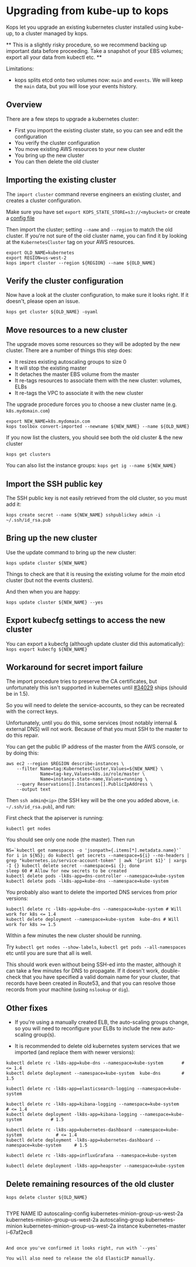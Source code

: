 # Upgrading from kube-up to kops

Kops let you upgrade an existing kubernetes cluster installed using kube-up, to a cluster managed by
kops.

** This is a slightly risky procedure, so we recommend backing up important data before proceeding. 
Take a snapshot of your EBS volumes; export all your data from kubectl etc. **

Limitations:

* kops splits etcd onto two volumes now: `main` and `events`.  We will keep the `main` data, but
  you will lose your events history.

## Overview

There are a few steps to upgrade a kubernetes cluster:

* First you import the existing cluster state, so you can see and edit the configuration
* You verify the cluster configuration
* You move existing AWS resources to your new cluster
* You bring up the new cluster
* You can then delete the old cluster

## Importing the existing cluster

The `import cluster` command reverse engineers an existing cluster, and creates a cluster
configuration.

Make sure you have set `export KOPS_STATE_STORE=s3://<mybucket>` or create a [config file](config_file.md)

Then import the cluster; setting `--name` and `--region` to match the old cluster.   If you're not sure
of the old cluster name, you can find it by looking at the `KubernetesCluster` tag on your AWS resources.

```
export OLD_NAME=kubernetes
export REGION=us-west-2
kops import cluster --region ${REGION} --name ${OLD_NAME}
```

## Verify the cluster configuration

Now have a look at the cluster configuration, to make sure it looks right.  If it doesn't, please
open an issue.

```
kops get cluster ${OLD_NAME} -oyaml
````

## Move resources to a new cluster

The upgrade moves some resources so they will be adopted by the new cluster.  There are a number of things
this step does:

* It resizes existing autoscaling groups to size 0
* It will stop the existing master
* It detaches the master EBS volume from the master
* It re-tags resources to associate them with the new cluster: volumes, ELBs
* It re-tags the VPC to associate it with the new cluster

The upgrade procedure forces you to choose a new cluster name (e.g. `k8s.mydomain.com`)

```
export NEW_NAME=k8s.mydomain.com
kops toolbox convert-imported --newname ${NEW_NAME} --name ${OLD_NAME}
```

If you now list the clusters, you should see both the old cluster & the new cluster

```
kops get clusters
```

You can also list the instance groups: `kops get ig --name ${NEW_NAME}`

## Import the SSH public key

The SSH public key is not easily retrieved from the old cluster, so you must add it:

```
kops create secret --name ${NEW_NAME} sshpublickey admin -i ~/.ssh/id_rsa.pub
```

## Bring up the new cluster

Use the update command to bring up the new cluster:

```
kops update cluster ${NEW_NAME}
```

Things to check are that it is reusing the existing volume for the _main_ etcd cluster (but not the events clusters).

And then when you are happy:

```
kops update cluster ${NEW_NAME} --yes
```


## Export kubecfg settings to access the new cluster

You can export a kubecfg (although update cluster did this automatically): `kops export kubecfg ${NEW_NAME}`


## Workaround for secret import failure

The import procedure tries to preserve the CA certificates, but unfortunately this isn't supported
in kubernetes until [#34029](https://github.com/kubernetes/kubernetes/pull/34029) ships (should be
in 1.5).

So you will need to delete the service-accounts, so they can be recreated with the correct keys.

Unfortunately, until you do this, some services (most notably internal & external DNS) will not work.
Because of that you must SSH to the master to do this repair.

You can get the public IP address of the master from the AWS console, or by doing this:

```
aws ec2 --region $REGION describe-instances \
    --filter Name=tag:KubernetesCluster,Values=${NEW_NAME} \
             Name=tag-key,Values=k8s.io/role/master \
             Name=instance-state-name,Values=running \
    --query Reservations[].Instances[].PublicIpAddress \
    --output text
```

Then `ssh admin@<ip>` (the SSH key will be the one you added above, i.e. `~/.ssh/id_rsa.pub`), and run:

First check that the apiserver is running:
```
kubectl get nodes
```

You should see only one node (the master).  Then run
```
NS=`kubectl get namespaces -o 'jsonpath={.items[*].metadata.name}'`
for i in ${NS}; do kubectl get secrets --namespace=${i} --no-headers | grep "kubernetes.io/service-account-token" | awk '{print $1}' | xargs -I {} kubectl delete secret --namespace=$i {}; done
sleep 60 # Allow for new secrets to be created
kubectl delete pods -lk8s-app=dns-controller --namespace=kube-system
kubectl delete pods -lk8s-app=kube-dns --namespace=kube-system
```


You probably also want to delete the imported DNS services from prior versions:

```
kubectl delete rc -lk8s-app=kube-dns --namespace=kube-system # Will work for k8s <= 1.4
kubectl delete deployment --namespace=kube-system  kube-dns # Will work for k8s >= 1.5
```


Within a few minutes the new cluster should be running.

Try `kubectl get nodes --show-labels`, `kubectl get pods --all-namespaces` etc until you are sure that all is well.

This should work even without being SSH-ed into the master, although it can take a few minutes
for DNS to propagate.  If it doesn't work, double-check that you have specified a valid
domain name for your cluster, that records have been created in Route53, and that you
can resolve those records from your machine (using `nslookup` or `dig`).

## Other fixes

* If you're using a manually created ELB, the auto-scaling groups change, so you will need to reconfigure
your ELBs to include the new auto-scaling group(s).

* It is recommended to delete old kubernetes system services that we imported (and replace them with newer versions):

```
kubectl delete rc -lk8s-app=kube-dns --namespace=kube-system       # <= 1.4
kubectl delete deployment --namespace=kube-system  kube-dns        # 1.5

kubectl delete rc -lk8s-app=elasticsearch-logging --namespace=kube-system

kubectl delete rc -lk8s-app=kibana-logging --namespace=kube-system                   # <= 1.4
kubectl delete deployment -lk8s-app=kibana-logging --namespace=kube-system           # 1.5

kubectl delete rc -lk8s-app=kubernetes-dashboard --namespace=kube-system             # <= 1.4
kubectl delete deployment -lk8s-app=kubernetes-dashboard --namespace=kube-system     # 1.5

kubectl delete rc -lk8s-app=influxGrafana --namespace=kube-system

kubectl delete deployment -lk8s-app=heapster --namespace=kube-system
```

## Delete remaining resources of the old cluster

`kops delete cluster ${OLD_NAME}`
> ```
TYPE                    NAME                                    ID
autoscaling-config      kubernetes-minion-group-us-west-2a      kubernetes-minion-group-us-west-2a
autoscaling-group       kubernetes-minion                       kubernetes-minion-group-us-west-2a
instance                kubernetes-master                       i-67af2ec8
```

And once you've confirmed it looks right, run with `--yes`

You will also need to release the old ElasticIP manually.
